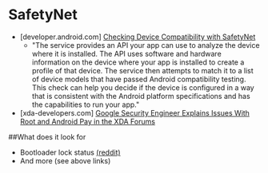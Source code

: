 # SafetyNet

- [developer.android.com] [Checking Device Compatibility with SafetyNet](https://developer.android.com/training/safetynet/index.html)
  - "The service provides an API your app can use to analyze the device where it is installed. The API uses software and hardware information on the device where your app is installed to create a profile of that device. The service then attempts to match it to a list of device models that have passed Android compatibility testing. This check can help you decide if the device is configured in a way that is consistent with the Android platform specifications and has the capabilities to run your app."
- [xda-developers.com] [Google Security Engineer Explains Issues With Root and Android Pay in the XDA Forums](http://www.xda-developers.com/google-security-engineer-explains-issues-with-root-and-android-pay-in-the-xda-forums/) 

##What does it look for

- Bootloader lock status [(reddit)](https://www.reddit.com/r/android/comments/587ss9/_/)
- And more (see above links)

